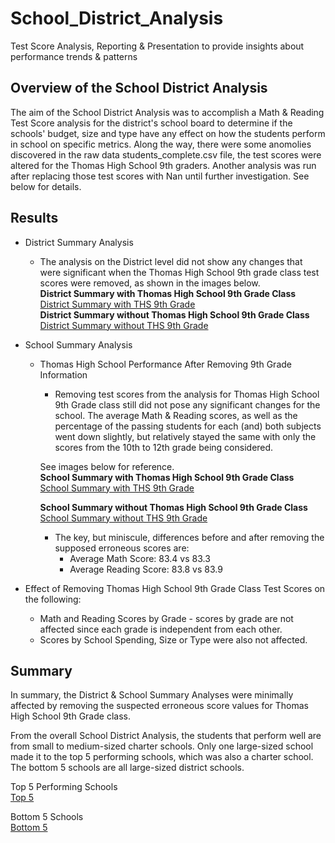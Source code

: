 # School_District_Analysis
Test Score Analysis, Reporting & Presentation to provide insights about performance trends & patterns

## Overview of the School District Analysis
The aim of the School District Analysis was to accomplish a Math & Reading Test Score analysis for the district's school board to determine if the schools' budget, size and type have any effect on how the students perform in school on specific metrics.  Along the way, there were some anomolies discovered in the raw data students_complete.csv file, the test scores were altered for the Thomas High School 9th graders.  Another analysis was run after replacing those test scores with Nan until further investigation.  See below for details.

## Results
- District Summary Analysis
    - The analysis on the District level did not show any changes that were significant when the Thomas High School 9th grade class test scores were removed, as shown in the images below.\
**District Summary with Thomas High School 9th Grade Class**\
[District Summary with THS 9th Grade](https://github.com/ABonuan/School_District_Analysis/blob/main/Resources/District%20Summary%20with%20THS%209th%20Grade.png)
\
**District Summary without Thomas High School 9th Grade Class**\
[District Summary without THS 9th Grade](https://github.com/ABonuan/School_District_Analysis/blob/main/Resources/District%20Summary%20without%20THS%209th%20Grade.png)

- School Summary Analysis
    - Thomas High School Performance After Removing 9th Grade Information
        - Removing test scores from the analysis for Thomas High School 9th Grade class still did not pose any significant changes for the school.  The average Math & Reading scores, as well as the percentage of the passing students for each \(and\) both subjects went down slightly, but relatively stayed the same with only the scores from the 10th to 12th grade being considered.
        
        See images below for reference.\
        **School Summary with Thomas High School 9th Grade Class**\
        [School Summary with THS 9th Grade](https://github.com/ABonuan/School_District_Analysis/blob/main/Resources/School%20Summary%20with%20THS%209th%20Grade.png)
       
        **School Summary without Thomas High School 9th Grade Class**\
        [School Summary without THS 9th Grade](https://github.com/ABonuan/School_District_Analysis/blob/main/Resources/School%20Summary%20without%20THS%209th%20Grade.png) 

        - The key, but miniscule, differences before and after removing the supposed erroneous scores are:
            - Average Math Score: 83.4 vs 83.3
            - Average Reading Score:  83.8 vs 83.9

- Effect of Removing Thomas High School 9th Grade Class Test Scores on the following:
    - Math and Reading Scores by Grade - scores by grade are not affected since each grade is independent from each other.
    - Scores by School Spending, Size or Type were also not affected.


## Summary
In summary, the District & School Summary Analyses were minimally affected by removing the suspected erroneous score values for Thomas High School 9th Grade class.

From the overall School District Analysis, the students that perform well are from small to medium-sized charter schools.  Only one large-sized school made it to the top 5 performing schools, which was also a charter school.  The bottom 5 schools are all large-sized district schools.

Top 5 Performing Schools\
[Top 5](https://github.com/ABonuan/School_District_Analysis/blob/main/Resources/Top%205.png)

Bottom 5 Schools\
[Bottom 5](https://github.com/ABonuan/School_District_Analysis/blob/main/Resources/Bottom%205.png)
